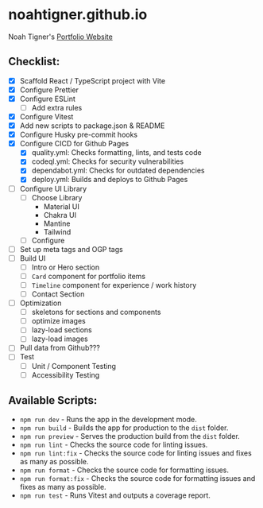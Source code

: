 # noahtigner.github.io

Noah Tigner's [Portfolio Website](https://noahtigner.com)

## Checklist:

- [x] Scaffold React / TypeScript project with Vite
- [x] Configure Prettier
- [x] Configure ESLint
  - [ ] Add extra rules
- [x] Configure Vitest
- [x] Add new scripts to package.json & README
- [x] Configure Husky pre-commit hooks
- [x] Configure CICD for Github Pages
  - [x] quality.yml: Checks formatting, lints, and tests code
  - [x] codeql.yml: Checks for security vulnerabilities
  - [x] dependabot.yml: Checks for outdated dependencies
  - [x] deploy.yml: Builds and deploys to Github Pages
- [ ] Configure UI Library
  - [ ] Choose Library
    - Material UI
    - Chakra UI
    - Mantine
    - Tailwind
  - [ ] Configure
- [ ] Set up meta tags and OGP tags
- [ ] Build UI
  - [ ] Intro or Hero section
  - [ ] `Card` component for portfolio items
  - [ ] `Timeline` component for experience / work history
  - [ ] Contact Section
- [ ] Optimization
  - [ ] skeletons for sections and components
  - [ ] optimize images
  - [ ] lazy-load sections
  - [ ] lazy-load images
- [ ] Pull data from Github???
- [ ] Test
  - [ ] Unit / Component Testing
  - [ ] Accessibility Testing

## Available Scripts:

- `npm run dev` - Runs the app in the development mode.
- `npm run build` - Builds the app for production to the `dist` folder.
- `npm run preview` - Serves the production build from the `dist` folder.
- `npm run lint` - Checks the source code for linting issues.
- `npm run lint:fix` - Checks the source code for linting issues and fixes as many as possible.
- `npm run format` - Checks the source code for formatting issues.
- `npm run format:fix` - Checks the source code for formatting issues and fixes as many as possible.
- `npm run test` - Runs Vitest and outputs a coverage report.
